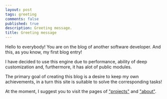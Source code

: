 ```yaml
---
layout: post
tags: greeting
comments: false
published: true
description: Greeting message.
title: Greeting message
---
```


Hello to everybody! You are on the blog of another software developer. And this, as you know, my first blog entry!

I have decided to use this engine due to performance, ability of deep customization and, furthermore, it has alot of public modules.

The primary goal of creating this blog is a desire to keep my own achievements, in a turn this site is suitable to solve the corresponding tasks!

At the moment, I suggest you to visit the pages of <a href="/works">"projects"</a> and <a href="/about">"about"</a>.